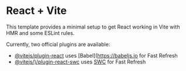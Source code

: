 # React + Vite

This template provides a minimal setup to get React working in Vite with HMR and some ESLint rules.

Currently, two official plugins are available:

- [@vitejs/plugin-react](https://github.com/vitejs/vite-plugin-react/blob/main/packages/plugin-react/README.md) uses [Babel](https://babeljs.io for Fast Refresh
- [@vitejs/)/plugin-react-swc](https://github.com/vitejs/vite-plugin-react-swc) uses [SWC](https://swc.rs/) for Fast Refresh
